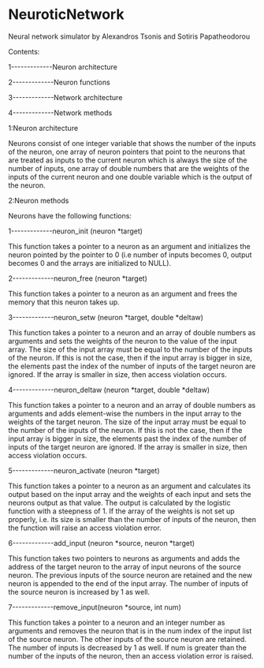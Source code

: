 # NeuroticNetwork
Neural network simulator by Alexandros Tsonis and Sotiris Papatheodorou

Contents:

1-------------Neuron architecture

2-------------Neuron functions

3-------------Network architecture

4-------------Network methods


1:Neuron architecture

Neurons consist of one integer variable that shows the number of the inputs of the neuron, one array of neuron pointers that point to the neurons that are treated as inputs to the current neuron which is always the size of the number of inputs, one array of double numbers that are the weights of the inputs of the current neuron and one double variable which is the output of the neuron.

2:Neuron methods

Neurons have the following functions:

1-------------neuron_init	(neuron		*target)

This function takes a pointer to a neuron as an argument and initializes the neuron pointed by the pointer to 0 (i.e number of inputs becomes 0, output becomes 0 and the arrays are initialized to NULL).

2-------------neuron_free	(neuron		*target)

This function takes a pointer to a neuron as an argument and frees the memory that this neuron takes up.

3-------------neuron_setw		(neuron		*target, double		*deltaw)

This function takes a pointer to a neuron and an array of double numbers as arguments and sets the weights of the neuron to the value of the input array. The size of the input array  must be equal to the number of the inputs of the neuron. If this is not the case, then if the input array is bigger in size, the elements past the index of the number of inputs of the target neuron are ignored. If the array is smaller in size, then access violation occurs.

4-------------neuron_deltaw		(neuron		*target, double		*deltaw)

This function takes a pointer to a neuron and an array of double numbers as arguments and adds element-wise the numbers in the input array to the weights of the target neuron. The size of the input array  must be equal to the number of the inputs of the neuron. If this is not the case, then if the input array is bigger in size, the elements past the index of the number of inputs of the target neuron are ignored. If the array is smaller in size, then access violation occurs.

5-------------neuron_activate	(neuron		*target)

This function takes a pointer to a neuron as an argument and calculates its output based on the input array and the weights of each input and sets the neurons output as that value. The output is calculated by the logistic function with a steepness of 1. If the array of the weights is not set up properly, i.e. its size is smaller than the number of inputs of the neuron, then the function will raise an access violation error.

6-------------add_input      (neuron *source, neuron *target)

This function takes two pointers to neurons as arguments and adds the address of the target neuron to the array of input neurons of the source neuron. The previous inputs of the source neuron are retained and the new neuron is appended to the end of the input array. The number of inputs of the source neuron is increased by 1 as well.

7-------------remove_input(neuron *source, int num)

This function takes a pointer to a neuron and an integer number as arguments and removes the neuron that is in the num index of the input list of the source neuron. The other inputs of the source neuron are retained. The number of inputs is decreased by 1 as well. If num is greater than the number of the inputs of the  neuron, then an access violation error is raised.
